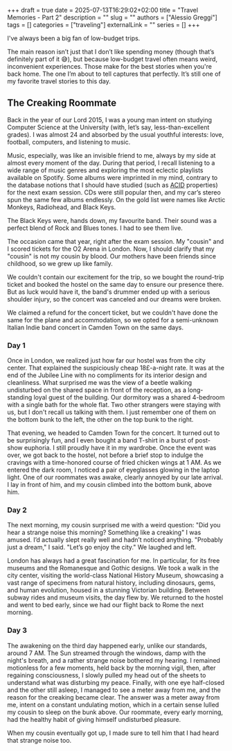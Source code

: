 +++ 
draft = true
date = 2025-07-13T16:29:02+02:00
title = "Travel Memories - Part 2"
description = ""
slug = ""
authors = ["Alessio Greggi"]
tags = []
categories = ["traveling"]
externalLink = ""
series = []
+++

I've always been a big fan of low-budget trips.

The main reason isn’t just that I don’t like spending money (though that’s definitely part of it 😅), but because low-budget travel often means weird, inconvenient experiences. Those make for the best stories when you're back home.
The one I’m about to tell captures that perfectly. It’s still one of my favorite travel stories to this day.

## The Creaking Roommate

Back in the year of our Lord 2015, I was a young man intent on studying Computer Science at the University (with, let’s say, less-than-excellent grades). I was almost 24 and absorbed by the usual youthful interests: love, football, computers, and listening to music.

Music, especially, was like an invisible friend to me, always by my side at almost every moment of the day.
During that period, I recall listening to a wide range of music genres and exploring the most eclectic playlists available on Spotify.
Some albums were imprinted in my mind, contrary to the database notions that I should have studied (such as [ACID](https://en.wikipedia.org/wiki/ACID) properties) for the next exam session.
CDs were still popular then, and my car’s stereo spun the same few albums endlessly. On the gold list were names like Arctic Monkeys, Radiohead, and Black Keys.

The Black Keys were, hands down, my favourite band. Their sound was a perfect blend of Rock and Blues tones. I had to see them live.

The occasion came that year, right after the exam session. My "cousin" and I scored tickets for the O2 Arena in London.
Now, I should clarify that my "cousin" is not my cousin by blood. Our mothers have been friends since childhood, so we grew up like family.

We couldn't contain our excitement for the trip, so we bought the round-trip ticket and booked the hostel on the same day to ensure our presence there. But as luck would have it, the band's drummer ended up with a serious shoulder injury, so the concert was canceled and our dreams were broken.

We claimed a refund for the concert ticket, but we couldn't have done the same for the plane and accommodation, so we opted for a semi-unknown Italian Indie band concert in Camden Town on the same days.

### Day 1

Once in London, we realized just how far our hostel was from the city center. That explained the suspiciously cheap 18£-a-night rate. It was at the end of the Jubilee Line with no compliments for its interior design and cleanliness.
What surprised me was the view of a beetle walking undisturbed on the shared space in front of the reception, as a long-standing loyal guest of the building.
Our dormitory was a shared 4-bedroom with a single bath for the whole flat. Two other strangers were staying with us, but I don't recall us talking with them. I just remember one of them on the bottom bunk to the left, the other on the top bunk to the right.

That evening, we headed to Camden Town for the concert. It turned out to be surprisingly fun, and I even bought a band T-shirt in a burst of post-show euphoria. I still proudly have it in my wardrobe.
Once the event was over, we got back to the hostel, not before a brief stop to indulge the cravings with a time-honored course of fried chicken wings at 1 AM.
As we entered the dark room, I noticed a pair of eyeglasses glowing in the laptop light. One of our roommates was awake, clearly annoyed by our late arrival. I lay in front of him, and my cousin climbed into the bottom bunk, above him.

### Day 2

The next morning, my cousin surprised me with a weird question:
"Did you hear a strange noise this morning? Something like a creaking"
I was amused. I’d actually slept really well and hadn’t noticed anything.
"Probably just a dream," I said. "Let’s go enjoy the city."
We laughed and left.

London has always had a great fascination for me. In particular, for its free museums and the Romanesque and Gothic designs.
We took a walk in the city center, visiting the world-class National History Museum, showcasing a vast range of specimens from natural history, including dinosaurs, gems, and human evolution, housed in a stunning Victorian building.
Between subway rides and museum visits, the day flew by. We returned to the hostel and went to bed early, since we had our flight back to Rome the next morning.

### Day 3

The awakening on the third day happened early, unlike our standards, around 7 AM. The Sun streamed through the windows, damp with the night's breath, and a rather strange noise bothered my hearing. I remained motionless for a few moments, held back by the morning vigil, then, after regaining consciousness, I slowly pulled my head out of the sheets to understand what was disturbing my peace.
Finally, with one eye half-closed and the other still asleep, I managed to see a meter away from me, and the reason for the creaking became clear.
The answer was a meter away from me, intent on a constant undulating motion, which in a certain sense lulled my cousin to sleep on the bunk above. Our roommate, every early morning, had the healthy habit of giving himself undisturbed pleasure.

When my cousin eventually got up, I made sure to tell him that I had heard that strange noise too.
